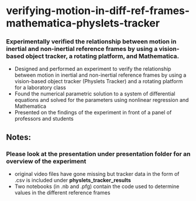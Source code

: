 # verifying-motion-in-diff-ref-frames-mathematica-physlets-tracker
### Experimentally verified the relationship between motion in inertial and non-inertial reference frames by using a vision-based object tracker, a rotating platform, and Mathematica.

* Designed and performed an experiment to verify the relationship between motion in inertial and non-inertial reference frames by using a vision-based object tracker (Physlets Tracker) and a rotating platform for a laboratory class
* Found the numerical parametric solution to a system of differential equations and solved for the parameters using nonlinear regression and Mathematica
* Presented on the findings of the experiment in front of a panel of professors and students

## Notes:
### Please look at the presentation under **presentation** folder for an overview of the experiment
* original video files have gone missing but tracker data in the form of .csv is included under **physlets_tracker_results**
* Two notebooks (in .nb and .pfg) contain the code used to determine values in the different reference frames

